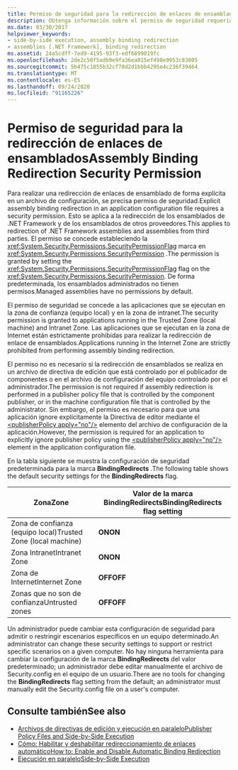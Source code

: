 ```yaml
---
title: Permiso de seguridad para la redirección de enlaces de ensamblados
description: Obtenga información sobre el permiso de seguridad requerido para la redirección de enlace de ensamblados explícita en un archivo de configuración de la aplicación en .NET.
ms.date: 03/30/2017
helpviewer_keywords:
- side-by-side execution, assembly binding redirection
- assemblies [.NET Framework], binding redirection
ms.assetid: 24a5cdff-7ed9-4195-93f3-edf6899019fc
ms.openlocfilehash: 2de2c50f5adb9e9fa36ea015ef498e9953c83005
ms.sourcegitcommit: 5b475c1855b32cf78d2d1bbb4295e4c236f39464
ms.translationtype: MT
ms.contentlocale: es-ES
ms.lasthandoff: 09/24/2020
ms.locfileid: "91165226"
---
```

# <a name="assembly-binding-redirection-security-permission"></a><span data-ttu-id="3e67d-103">Permiso de seguridad para la redirección de enlaces de ensamblados</span><span class="sxs-lookup"><span data-stu-id="3e67d-103">Assembly Binding Redirection Security Permission</span></span>

<span data-ttu-id="3e67d-104">Para realizar una redirección de enlaces de ensamblado de forma explícita en un archivo de configuración, se precisa permiso de seguridad.</span><span class="sxs-lookup"><span data-stu-id="3e67d-104">Explicit assembly binding redirection in an application configuration file requires a security permission.</span></span> <span data-ttu-id="3e67d-105">Esto se aplica a la redirección de los ensamblados de .NET Framework y de los ensamblados de otros proveedores.</span><span class="sxs-lookup"><span data-stu-id="3e67d-105">This applies to redirection of .NET Framework assemblies and assemblies from third parties.</span></span> <span data-ttu-id="3e67d-106">El permiso se concede estableciendo la <xref:System.Security.Permissions.SecurityPermissionFlag> marca en <xref:System.Security.Permissions.SecurityPermission> .</span><span class="sxs-lookup"><span data-stu-id="3e67d-106">The permission is granted by setting the <xref:System.Security.Permissions.SecurityPermissionFlag> flag on the <xref:System.Security.Permissions.SecurityPermission>.</span></span> <span data-ttu-id="3e67d-107">De forma predeterminada, los ensamblados administrados no tienen permisos.</span><span class="sxs-lookup"><span data-stu-id="3e67d-107">Managed assemblies have no permissions by default.</span></span>  
  
 <span data-ttu-id="3e67d-108">El permiso de seguridad se concede a las aplicaciones que se ejecutan en la zona de confianza (equipo local) y en la zona de intranet.</span><span class="sxs-lookup"><span data-stu-id="3e67d-108">The security permission is granted to applications running in the Trusted Zone (local machine) and Intranet Zone.</span></span> <span data-ttu-id="3e67d-109">Las aplicaciones que se ejecutan en la zona de Internet están estrictamente prohibidas para realizar la redirección de enlace de ensamblados.</span><span class="sxs-lookup"><span data-stu-id="3e67d-109">Applications running in the Internet Zone are strictly prohibited from performing assembly binding redirection.</span></span>  
  
 <span data-ttu-id="3e67d-110">El permiso no es necesario si la redirección de ensamblados se realiza en un archivo de directiva de edición que está controlado por el publicador de componentes o en el archivo de configuración del equipo controlado por el administrador.</span><span class="sxs-lookup"><span data-stu-id="3e67d-110">The permission is not required if assembly redirection is performed in a publisher policy file that is controlled by the component publisher, or in the machine configuration file that is controlled by the administrator.</span></span> <span data-ttu-id="3e67d-111">Sin embargo, el permiso es necesario para que una aplicación ignore explícitamente la Directiva de editor mediante el [\<publisherPolicy apply="no"/>](./file-schema/runtime/publisherpolicy-element.md) elemento del archivo de configuración de la aplicación.</span><span class="sxs-lookup"><span data-stu-id="3e67d-111">However, the permission is required for an application to explicitly ignore publisher policy using the [\<publisherPolicy apply="no"/>](./file-schema/runtime/publisherpolicy-element.md) element in the application configuration file.</span></span>  
  
 <span data-ttu-id="3e67d-112">En la tabla siguiente se muestra la configuración de seguridad predeterminada para la marca **BindingRedirects** .</span><span class="sxs-lookup"><span data-stu-id="3e67d-112">The following table shows the default security settings for the **BindingRedirects** flag.</span></span>  
  
|<span data-ttu-id="3e67d-113">Zona</span><span class="sxs-lookup"><span data-stu-id="3e67d-113">Zone</span></span>|<span data-ttu-id="3e67d-114">Valor de la marca BindingRedirects</span><span class="sxs-lookup"><span data-stu-id="3e67d-114">BindingRedirects flag setting</span></span>|  
|----------|-----------------------------------|  
|<span data-ttu-id="3e67d-115">Zona de confianza (equipo local)</span><span class="sxs-lookup"><span data-stu-id="3e67d-115">Trusted Zone (local machine)</span></span>|<span data-ttu-id="3e67d-116">**ON**</span><span class="sxs-lookup"><span data-stu-id="3e67d-116">**ON**</span></span>|  
|<span data-ttu-id="3e67d-117">Zona Intranet</span><span class="sxs-lookup"><span data-stu-id="3e67d-117">Intranet Zone</span></span>|<span data-ttu-id="3e67d-118">**ON**</span><span class="sxs-lookup"><span data-stu-id="3e67d-118">**ON**</span></span>|  
|<span data-ttu-id="3e67d-119">Zona de Internet</span><span class="sxs-lookup"><span data-stu-id="3e67d-119">Internet Zone</span></span>|<span data-ttu-id="3e67d-120">**OFF**</span><span class="sxs-lookup"><span data-stu-id="3e67d-120">**OFF**</span></span>|  
|<span data-ttu-id="3e67d-121">Zonas que no son de confianza</span><span class="sxs-lookup"><span data-stu-id="3e67d-121">Untrusted zones</span></span>|<span data-ttu-id="3e67d-122">**OFF**</span><span class="sxs-lookup"><span data-stu-id="3e67d-122">**OFF**</span></span>|  
  
 <span data-ttu-id="3e67d-123">Un administrador puede cambiar esta configuración de seguridad para admitir o restringir escenarios específicos en un equipo determinado.</span><span class="sxs-lookup"><span data-stu-id="3e67d-123">An administrator can change these security settings to support or restrict specific scenarios on a given computer.</span></span> <span data-ttu-id="3e67d-124">No hay ninguna herramienta para cambiar la configuración de la marca **BindingRedirects** del valor predeterminado; un administrador debe editar manualmente el archivo de Security.config en el equipo de un usuario.</span><span class="sxs-lookup"><span data-stu-id="3e67d-124">There are no tools for changing the **BindingRedirects** flag setting from the default; an administrator must manually edit the Security.config file on a user's computer.</span></span>  
  
## <a name="see-also"></a><span data-ttu-id="3e67d-125">Consulte también</span><span class="sxs-lookup"><span data-stu-id="3e67d-125">See also</span></span>

- <span data-ttu-id="3e67d-126">[Archivos de directivas de edición y ejecución en paralelo](/previous-versions/dotnet/netframework-4.0/06d2bae3(v=vs.100))</span><span class="sxs-lookup"><span data-stu-id="3e67d-126">[Publisher Policy Files and Side-by-Side Execution](/previous-versions/dotnet/netframework-4.0/06d2bae3(v=vs.100))</span></span>
- [<span data-ttu-id="3e67d-127">Cómo: Habilitar y deshabilitar redireccionamiento de enlaces automático</span><span class="sxs-lookup"><span data-stu-id="3e67d-127">How to: Enable and Disable Automatic Binding Redirection</span></span>](how-to-enable-and-disable-automatic-binding-redirection.md)
- [<span data-ttu-id="3e67d-128">Ejecución en paralelo</span><span class="sxs-lookup"><span data-stu-id="3e67d-128">Side-by-Side Execution</span></span>](../deployment/side-by-side-execution.md)
